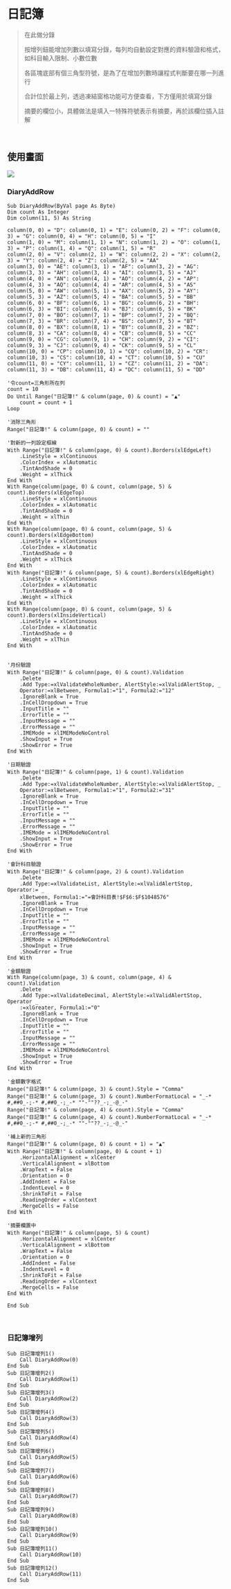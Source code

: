 # 日記簿
>在此做分錄
>
>按增列鈕能增加列數以填寫分錄，每列均自動設定對應的資料驗證和格式，如科目輸入限制、小數位數
>
>各區塊底部有個三角型符號，是為了在增加列數時讓程式判斷要在哪一列進行
>
>合計位於最上列，透過凍結窗格功能可方便查看，下方僅用於填寫分錄
>
>摘要的欄位小，具體做法是填入一特殊符號表示有摘要，再於該欄位插入註解

<br>

## 使用畫面
<img src="https://github.com/ntub46010/AccountingBook/blob/master/%E4%BD%BF%E7%94%A8%E7%95%AB%E9%9D%A2/%E6%97%A5%E8%A8%98%E7%B0%BF.png" />

<br>

### DiaryAddRow
    Sub DiaryAddRow(ByVal page As Byte)
    Dim count As Integer
    Dim column(11, 5) As String

    column(0, 0) = "D": column(0, 1) = "E": column(0, 2) = "F": column(0, 3) = "G": column(0, 4) = "H": column(0, 5) = "I"
    column(1, 0) = "M": column(1, 1) = "N": column(1, 2) = "O": column(1, 3) = "P": column(1, 4) = "Q": column(1, 5) = "R"
    column(2, 0) = "V": column(2, 1) = "W": column(2, 2) = "X": column(2, 3) = "Y": column(2, 4) = "Z": column(2, 5) = "AA"
    column(3, 0) = "AE": column(3, 1) = "AF": column(3, 2) = "AG": column(3, 3) = "AH": column(3, 4) = "AI": column(3, 5) = "AJ"
    column(4, 0) = "AN": column(4, 1) = "AO": column(4, 2) = "AP": column(4, 3) = "AQ": column(4, 4) = "AR": column(4, 5) = "AS"
    column(5, 0) = "AW": column(5, 1) = "AX": column(5, 2) = "AY": column(5, 3) = "AZ": column(5, 4) = "BA": column(5, 5) = "BB"
    column(6, 0) = "BF": column(6, 1) = "BG": column(6, 2) = "BH": column(6, 3) = "BI": column(6, 4) = "BJ": column(6, 5) = "BK"
    column(7, 0) = "BO": column(7, 1) = "BP": column(7, 2) = "BQ": column(7, 3) = "BR": column(7, 4) = "BS": column(7, 5) = "BT"
    column(8, 0) = "BX": column(8, 1) = "BY": column(8, 2) = "BZ": column(8, 3) = "CA": column(8, 4) = "CB": column(8, 5) = "CC"
    column(9, 0) = "CG": column(9, 1) = "CH": column(9, 2) = "CI": column(9, 3) = "CJ": column(9, 4) = "CK": column(9, 5) = "CL"
    column(10, 0) = "CP": column(10, 1) = "CQ": column(10, 2) = "CR": column(10, 3) = "CS": column(10, 4) = "CT": column(10, 5) = "CU"
    column(11, 0) = "CY": column(11, 1) = "CZ": column(11, 2) = "DA": column(11, 3) = "DB": column(11, 4) = "DC": column(11, 5) = "DD"

    '令count=三角形所在列
    count = 10
    Do Until Range("日記簿!" & column(page, 0) & count) = "▲"
        count = count + 1
    Loop

    '消除三角形
    Range("日記簿!" & column(page, 0) & count) = ""

    '對新的一列設定框線
    With Range("日記簿!" & column(page, 0) & count).Borders(xlEdgeLeft)
        .LineStyle = xlContinuous
        .ColorIndex = xlAutomatic
        .TintAndShade = 0
        .Weight = xlThick
    End With
    With Range(column(page, 0) & count, column(page, 5) & count).Borders(xlEdgeTop)
        .LineStyle = xlContinuous
        .ColorIndex = xlAutomatic
        .TintAndShade = 0
        .Weight = xlThin
    End With
    With Range(column(page, 0) & count, column(page, 5) & count).Borders(xlEdgeBottom)
        .LineStyle = xlContinuous
        .ColorIndex = xlAutomatic
        .TintAndShade = 0
        .Weight = xlThick
    End With
    With Range("日記簿!" & column(page, 5) & count).Borders(xlEdgeRight)
        .LineStyle = xlContinuous
        .ColorIndex = xlAutomatic
        .TintAndShade = 0
        .Weight = xlThick
    End With
    With Range(column(page, 0) & count, column(page, 5) & count).Borders(xlInsideVertical)
        .LineStyle = xlContinuous
        .ColorIndex = xlAutomatic
        .TintAndShade = 0
        .Weight = xlThin
    End With


    '月份驗證
    With Range("日記簿!" & column(page, 0) & count).Validation
        .Delete
        .Add Type:=xlValidateWholeNumber, AlertStyle:=xlValidAlertStop, _
        Operator:=xlBetween, Formula1:="1", Formula2:="12"
        .IgnoreBlank = True
        .InCellDropdown = True
        .InputTitle = ""
        .ErrorTitle = ""
        .InputMessage = ""
        .ErrorMessage = ""
        .IMEMode = xlIMEModeNoControl
        .ShowInput = True
        .ShowError = True
    End With

    '日期驗證
    With Range("日記簿!" & column(page, 1) & count).Validation
        .Delete
        .Add Type:=xlValidateWholeNumber, AlertStyle:=xlValidAlertStop, _
        Operator:=xlBetween, Formula1:="1", Formula2:="31"
        .IgnoreBlank = True
        .InCellDropdown = True
        .InputTitle = ""
        .ErrorTitle = ""
        .InputMessage = ""
        .ErrorMessage = ""
        .IMEMode = xlIMEModeNoControl
        .ShowInput = True
        .ShowError = True
    End With

    '會計科目驗證
    With Range("日記簿!" & column(page, 2) & count).Validation
        .Delete
        .Add Type:=xlValidateList, AlertStyle:=xlValidAlertStop, Operator:= _
        xlBetween, Formula1:="=會計科目表!$F$6:$F$1048576"
        .IgnoreBlank = True
        .InCellDropdown = True
        .InputTitle = ""
        .ErrorTitle = ""
        .InputMessage = ""
        .ErrorMessage = ""
        .IMEMode = xlIMEModeNoControl
        .ShowInput = True
        .ShowError = True
    End With

    '金額驗證
    With Range(column(page, 3) & count, column(page, 4) & count).Validation
        .Delete
        .Add Type:=xlValidateDecimal, AlertStyle:=xlValidAlertStop, Operator _
        :=xlGreater, Formula1:="0"
        .IgnoreBlank = True
        .InCellDropdown = True
        .InputTitle = ""
        .ErrorTitle = ""
        .InputMessage = ""
        .ErrorMessage = ""
        .IMEMode = xlIMEModeNoControl
        .ShowInput = True
        .ShowError = True
    End With

    '金額數字格式
    Range("日記簿!" & column(page, 3) & count).Style = "Comma"
    Range("日記簿!" & column(page, 3) & count).NumberFormatLocal = "_-* #,##0_-;-* #,##0_-;_-* ""-""??_-;_-@_-"
    Range("日記簿!" & column(page, 4) & count).Style = "Comma"
    Range("日記簿!" & column(page, 4) & count).NumberFormatLocal = "_-* #,##0_-;-* #,##0_-;_-* ""-""??_-;_-@_-"

    '補上新的三角形
    Range("日記簿!" & column(page, 0) & count + 1) = "▲"
    With Range("日記簿!" & column(page, 0) & count + 1)
        .HorizontalAlignment = xlCenter
        .VerticalAlignment = xlBottom
        .WrapText = False
        .Orientation = 0
        .AddIndent = False
        .IndentLevel = 0
        .ShrinkToFit = False
        .ReadingOrder = xlContext
        .MergeCells = False
    End With

    '摘要欄置中
    With Range("日記簿!" & column(page, 5) & count)
        .HorizontalAlignment = xlCenter
        .VerticalAlignment = xlBottom
        .WrapText = False
        .Orientation = 0
        .AddIndent = False
        .IndentLevel = 0
        .ShrinkToFit = False
        .ReadingOrder = xlContext
        .MergeCells = False
    End With

    End Sub

<br>

### 日記簿增列
    Sub 日記簿增列1()
        Call DiaryAddRow(0)
    End Sub
    Sub 日記簿增列2()
        Call DiaryAddRow(1)
    End Sub
    Sub 日記簿增列3()
        Call DiaryAddRow(2)
    End Sub
    Sub 日記簿增列4()
        Call DiaryAddRow(3)
    End Sub
    Sub 日記簿增列5()
        Call DiaryAddRow(4)
    End Sub
    Sub 日記簿增列6()
        Call DiaryAddRow(5)
    End Sub
    Sub 日記簿增列7()
        Call DiaryAddRow(6)
    End Sub
    Sub 日記簿增列8()
        Call DiaryAddRow(7)
    End Sub
    Sub 日記簿增列9()
        Call DiaryAddRow(8)
    End Sub
    Sub 日記簿增列10()
        Call DiaryAddRow(9)
    End Sub
    Sub 日記簿增列11()
        Call DiaryAddRow(10)
    End Sub
    Sub 日記簿增列12()
        Call DiaryAddRow(11)
    End Sub
